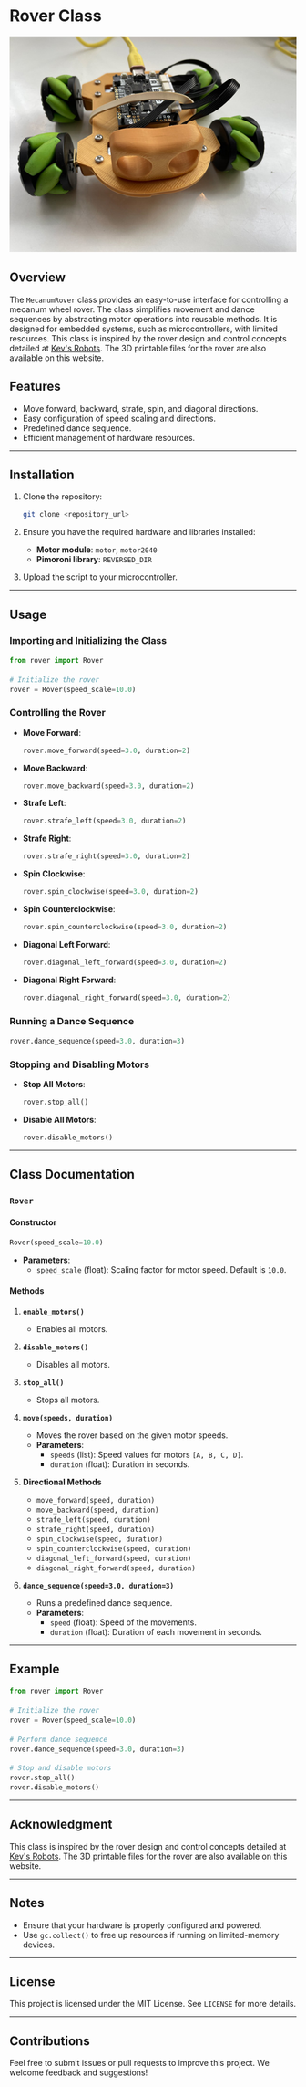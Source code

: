 
# Rover Class
![ROVER](rover.jpg)

## Overview
The `MecanumRover` class provides an easy-to-use interface for controlling a mecanum wheel rover. The class simplifies movement and dance sequences by abstracting motor operations into reusable methods. It is designed for embedded systems, such as microcontrollers, with limited resources. This class is inspired by the rover design and control concepts detailed at [Kev's Robots](https://www.kevsrobots.com/blog/Rover-mecanum.html). The 3D printable files for the rover are also available on this website.


## Features
- Move forward, backward, strafe, spin, and diagonal directions.
- Easy configuration of speed scaling and directions.
- Predefined dance sequence.
- Efficient management of hardware resources.

---

## Installation
1. Clone the repository:
   ```bash
   git clone <repository_url>
   ```
2. Ensure you have the required hardware and libraries installed:
   - **Motor module**: `motor`, `motor2040`
   - **Pimoroni library**: `REVERSED_DIR`

3. Upload the script to your microcontroller.

---

## Usage
### Importing and Initializing the Class
```python
from rover import Rover

# Initialize the rover
rover = Rover(speed_scale=10.0)
```

### Controlling the Rover
- **Move Forward**:
  ```python
  rover.move_forward(speed=3.0, duration=2)
  ```
- **Move Backward**:
  ```python
  rover.move_backward(speed=3.0, duration=2)
  ```
- **Strafe Left**:
  ```python
  rover.strafe_left(speed=3.0, duration=2)
  ```
- **Strafe Right**:
  ```python
  rover.strafe_right(speed=3.0, duration=2)
  ```
- **Spin Clockwise**:
  ```python
  rover.spin_clockwise(speed=3.0, duration=2)
  ```
- **Spin Counterclockwise**:
  ```python
  rover.spin_counterclockwise(speed=3.0, duration=2)
  ```
- **Diagonal Left Forward**:
  ```python
  rover.diagonal_left_forward(speed=3.0, duration=2)
  ```
- **Diagonal Right Forward**:
  ```python
  rover.diagonal_right_forward(speed=3.0, duration=2)
  ```

### Running a Dance Sequence
```python
rover.dance_sequence(speed=3.0, duration=3)
```

### Stopping and Disabling Motors
- **Stop All Motors**:
  ```python
  rover.stop_all()
  ```
- **Disable All Motors**:
  ```python
  rover.disable_motors()
  ```

---

## Class Documentation
### `Rover`
#### Constructor
```python
Rover(speed_scale=10.0)
```
- **Parameters**:
  - `speed_scale` (float): Scaling factor for motor speed. Default is `10.0`.

#### Methods
1. **`enable_motors()`**
   - Enables all motors.

2. **`disable_motors()`**
   - Disables all motors.

3. **`stop_all()`**
   - Stops all motors.

4. **`move(speeds, duration)`**
   - Moves the rover based on the given motor speeds.
   - **Parameters**:
     - `speeds` (list): Speed values for motors `[A, B, C, D]`.
     - `duration` (float): Duration in seconds.

5. **Directional Methods**
   - `move_forward(speed, duration)`
   - `move_backward(speed, duration)`
   - `strafe_left(speed, duration)`
   - `strafe_right(speed, duration)`
   - `spin_clockwise(speed, duration)`
   - `spin_counterclockwise(speed, duration)`
   - `diagonal_left_forward(speed, duration)`
   - `diagonal_right_forward(speed, duration)`

6. **`dance_sequence(speed=3.0, duration=3)`**
   - Runs a predefined dance sequence.
   - **Parameters**:
     - `speed` (float): Speed of the movements.
     - `duration` (float): Duration of each movement in seconds.

---

## Example
```python
from rover import Rover

# Initialize the rover
rover = Rover(speed_scale=10.0)

# Perform dance sequence
rover.dance_sequence(speed=3.0, duration=3)

# Stop and disable motors
rover.stop_all()
rover.disable_motors()
```

---

## Acknowledgment
This class is inspired by the rover design and control concepts detailed at [Kev's Robots](https://www.kevsrobots.com/blog/Rover-mecanum.html). The 3D printable files for the rover are also available on this website.

---

## Notes
- Ensure that your hardware is properly configured and powered.
- Use `gc.collect()` to free up resources if running on limited-memory devices.

---

## License
This project is licensed under the MIT License. See `LICENSE` for more details.

---

## Contributions
Feel free to submit issues or pull requests to improve this project. We welcome feedback and suggestions!
